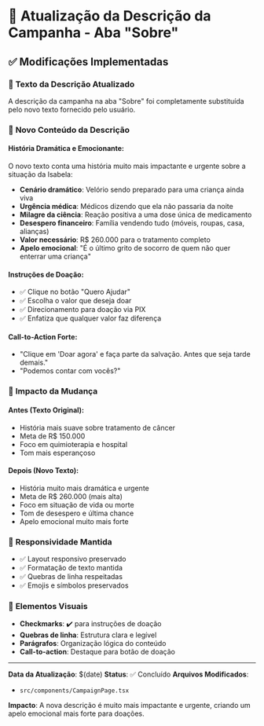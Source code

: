 # 📝 Atualização da Descrição da Campanha - Aba "Sobre"

## ✅ **Modificações Implementadas**

### 🔄 **Texto da Descrição Atualizado**

A descrição da campanha na aba "Sobre" foi completamente substituída pelo novo texto fornecido pelo usuário.

### 📖 **Novo Conteúdo da Descrição**

#### **História Dramática e Emocionante:**
O novo texto conta uma história muito mais impactante e urgente sobre a situação da Isabela:

- **Cenário dramático**: Velório sendo preparado para uma criança ainda viva
- **Urgência médica**: Médicos dizendo que ela não passaria da noite
- **Milagre da ciência**: Reação positiva a uma dose única de medicamento
- **Desespero financeiro**: Família vendendo tudo (móveis, roupas, casa, alianças)
- **Valor necessário**: R$ 260.000 para o tratamento completo
- **Apelo emocional**: "É o último grito de socorro de quem não quer enterrar uma criança"

#### **Instruções de Doação:**
- ✅ Clique no botão "Quero Ajudar"
- ✅ Escolha o valor que deseja doar  
- ✅ Direcionamento para doação via PIX
- ✅ Enfatiza que qualquer valor faz diferença

#### **Call-to-Action Forte:**
- "Clique em 'Doar agora' e faça parte da salvação. Antes que seja tarde demais."
- "Podemos contar com vocês?"

### 🎯 **Impacto da Mudança**

#### **Antes (Texto Original):**
- História mais suave sobre tratamento de câncer
- Meta de R$ 150.000
- Foco em quimioterapia e hospital
- Tom mais esperançoso

#### **Depois (Novo Texto):**
- História muito mais dramática e urgente
- Meta de R$ 260.000 (mais alta)
- Foco em situação de vida ou morte
- Tom de desespero e última chance
- Apelo emocional muito mais forte

### 📱 **Responsividade Mantida**
- ✅ Layout responsivo preservado
- ✅ Formatação de texto mantida
- ✅ Quebras de linha respeitadas
- ✅ Emojis e símbolos preservados

### 🎨 **Elementos Visuais**
- **Checkmarks**: ✔️ para instruções de doação
- **Quebras de linha**: Estrutura clara e legível
- **Parágrafos**: Organização lógica do conteúdo
- **Call-to-action**: Destaque para botão de doação

---

**Data da Atualização**: $(date)
**Status**: ✅ Concluído
**Arquivos Modificados**: 
- `src/components/CampaignPage.tsx`

**Impacto**: A nova descrição é muito mais impactante e urgente, criando um apelo emocional mais forte para doações.
